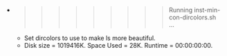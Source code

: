 * >>>>>>>>> Running inst-min-con-dircolors.sh ...
  * Set dircolors to use  to make ls more beautiful.
  * Disk size = 1019416K. Space Used = 28K. Runtime = 00:00:00:00.
